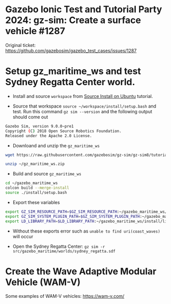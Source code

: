 # Gazebo Ionic Test and Tutorial Party 2024: gz-sim: Create a surface vehicle #1287 

Original ticket: https://github.com/gazebosim/gazebo_test_cases/issues/1287

# Setup gz_maritime_ws and test Sydney Regatta Center world.

* Install and source ```workspace``` from [Source Install on Ubuntu](https://github.com/gazebosim/docs/blob/master/ionic/install_ubuntu_src.md) tutorial.

* Source that workspace ```source ~/workspace/install/setup.bash``` and test. Run this command ```gz sim --version``` and the following output should come out

```bash
Gazebo Sim, version 9.0.0~pre1
Copyright (C) 2018 Open Source Robotics Foundation.
Released under the Apache 2.0 License.
```

* Downloand and unzip the ```gz_maritime_ws```
```bash
wget https://raw.githubusercontent.com/gazebosim/gz-sim/gz-sim8/tutorials/files/surface_vehicles/gz_maritime_ws.zip -O ~/gz_maritime_ws.zip

unzip ~/gz_maritime_ws.zip
```

* Build and source ```gz_maritime_ws```
```bash
cd ~/gazebo_maritime_ws
colcon build --merge-install
source ./install/setup.bash
```

* Export these variables
```bash
export GZ_SIM_RESOURCE_PATH=$GZ_SIM_RESOURCE_PATH:~/gazebo_maritime_ws/install/share/gazebo_maritime/models
export GZ_SIM_SYSTEM_PLUGIN_PATH=$GZ_SIM_SYSTEM_PLUGIN_PATH:~/gazebo_maritime_ws/install/lib
export LD_LIBRARY_PATH=$LD_LIBRARY_PATH:~/gazebo_maritime_ws/install/lib
```
* Without these exports error such as ```unable to find uri(coast_waves)``` will occur

* Open the Sydney Regatta Center: ```gz sim -r src/gazebo_maritime/worlds/sydney_regatta.sdf```

# Create the Wave Adaptive Modular Vehicle (WAM-V)

Some examples of WAM-V vehicles: https://wam-v.com/